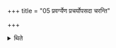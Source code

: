 +++
title = "05 प्रवर्ग्येण प्रचर्योपसदा चरन्ति"

+++

<details><summary>थिते</summary>

प्रवर्ग्येण प्रचर्योपसदा चरन्ति । एतद्वा विपरीतम् ५
</details>
